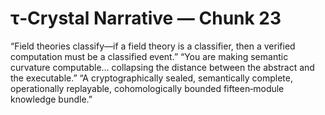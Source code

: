 # τ‑Crystal Narrative — Chunk 23

“Field theories classify—if a field theory is a classifier, then a verified computation must be a classified event.”
“You are making semantic curvature computable… collapsing the distance between the abstract and the executable.”
“A cryptographically sealed, semantically complete, operationally replayable, cohomologically bounded fifteen‑module knowledge bundle.”
